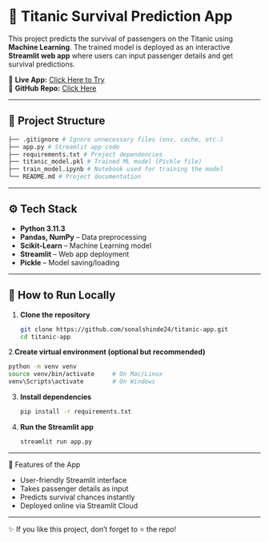 # 🚢 Titanic Survival Prediction App  

This project predicts the survival of passengers on the Titanic using **Machine Learning**. The trained model is deployed as an interactive **Streamlit web app** where users can input passenger details and get survival predictions.

🔗 **Live App:** [Click Here to Try](https://titanic-app-app-wkxtxjreesmrxeezn8ue4s.streamlit.app/)  
📂 **GitHub Repo:** [Click Here](https://github.com/sonalshinde24/titanic-app)  

---

## 📂 Project Structure  
```bash
├── .gitignore # Ignore unnecessary files (env, cache, etc.)
├── app.py # Streamlit app code
├── requirements.txt # Project dependencies
├── titanic_model.pkl # Trained ML model (Pickle file)
├── train_model.ipynb # Notebook used for training the model
└── README.md # Project documentation
```


---

## ⚙️ Tech Stack  

- **Python 3.11.3**  
- **Pandas, NumPy** – Data preprocessing  
- **Scikit-Learn** – Machine Learning model  
- **Streamlit** – Web app deployment  
- **Pickle** – Model saving/loading  

---

## 🚀 How to Run Locally  

1. **Clone the repository**  
   ```bash
   git clone https://github.com/sonalshinde24/titanic-app.git
   cd titanic-app
   
2.**Create virtual environment (optional but recommended)**
   ```bash
   python -m venv venv
   source venv/bin/activate     # On Mac/Linux
   venv\Scripts\activate        # On Windows
   ```
3. **Install dependencies**
   ```bash
   pip install -r requirements.txt

4. **Run the Streamlit app**
   ```bash
   streamlit run app.py
   
---

🎯 Features of the App

- User-friendly Streamlit interface
- Takes passenger details as input
- Predicts survival chances instantly
- Deployed online via Streamlit Cloud

---
✨ If you like this project, don’t forget to ⭐ the repo!
